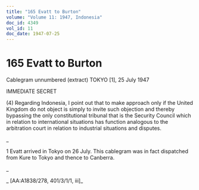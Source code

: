 ```yaml
---
title: "165 Evatt to Burton"
volume: "Volume 11: 1947, Indonesia"
doc_id: 4349
vol_id: 11
doc_date: 1947-07-25
---
```


# 165 Evatt to Burton

Cablegram unnumbered (extract) TOKYO [1], 25 July 1947

IMMEDIATE SECRET

(4) Regarding Indonesia, I point out that to make approach only if the United Kingdom do not object is simply to invite such objection and thereby bypassing the only constitutional tribunal that is the Security Council which in relation to international situations has function analogous to the arbitration court in relation to industrial situations and disputes.

_

1 Evatt arrived in Tokyo on 26 July. This cablegram was in fact dispatched from Kure to Tokyo and thence to Canberra.

_

_ [AA:A1838/278, 401/3/1/1, iii]_
